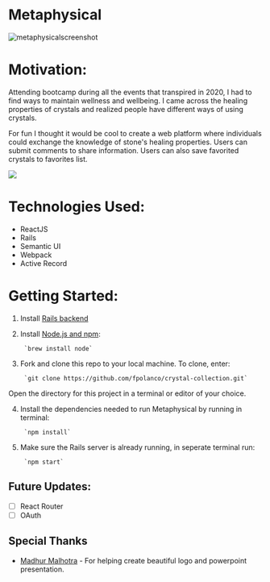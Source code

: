# Metaphysical
![metaphysicalscreenshot](https://user-images.githubusercontent.com/59297307/125380116-b00d6c00-e35f-11eb-9996-0f79f76c44f4.png)


# Motivation:
Attending bootcamp during all the events that transpired in 2020, I had to find ways to maintain wellness and wellbeing. I came across the healing properties of crystals and realized people have different ways of using crystals.

For fun I thought it would be cool to create a web platform where individuals could exchange the knowledge of stone's healing properties. Users can submit comments to share information. Users can also save favorited crystals to favorites list.





![](metaphysicaldemo.gif)


# Technologies Used:
- ReactJS
- Rails
- Semantic UI
- Webpack
- Active Record

# Getting Started:
1. Install [Rails backend](https://github.com/fpolanco/metaphysical-backend/tree/main)
 
2. Install [Node.js and npm](https://docs.npmjs.com/getting-started):

        `brew install node`

3. Fork and clone this repo to your local machine. To clone, enter:

        `git clone https://github.com/fpolanco/crystal-collection.git`
Open the directory for this project in a terminal or editor of your choice.

4. Install the dependencies needed to run Metaphysical by running in terminal:

        `npm install`

5. Make sure the Rails server is already running, in seperate terminal run:
 
        `npm start`
        
    
## Future Updates:

- [ ] React Router
- [ ] OAuth

## Special Thanks
* [Madhur Malhotra](https://www.linkedin.com/in/madhurxyz/) - For helping create beautiful logo and powerpoint presentation.
